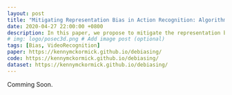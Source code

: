 ```yaml
---
layout: post
title: "Mitigating Representation Bias in Action Recognition: Algorithms and Benchmarks"
date: 2020-04-27 22:00:00 +0800
description: In this paper, we propose to mitigate the representation bias in action recognition via multi-aspect adversarial training as well as joint training with web media. We also propose new benchmarks to evaluate the bias mitigation effect, namely facet-based redistribution and out-of-distribution testing.
# img: logo/posec3d.png # Add image post (optional)
tags: [Bias, VideoRecognition]
paper: https://kennymckormick.github.io/debiasing/
code: https://kennymckormick.github.io/debiasing/
dataset: https://kennymckormick.github.io/debiasing/
---
```


Comming Soon. 